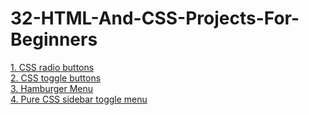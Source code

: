 ﻿# 32-HTML-And-CSS-Projects-For-Beginners
[1. CSS radio buttons](https://github.com/harishkrishnan18/32-HTML-And-CSS-Projects-For-Beginners/tree/main/CSS%20radio%20buttons)
<br>
[2. CSS toggle buttons](https://github.com/harishkrishnan18/32-HTML-And-CSS-Projects-For-Beginners/tree/main/CSS%20toggle%20buttons)
<br>
[3. Hamburger Menu](https://github.com/harishkrishnan18/32-HTML-And-CSS-Projects-For-Beginners/tree/main/Hamburger%20Menu)
<br>
[4. Pure CSS sidebar toggle menu]()
<br>